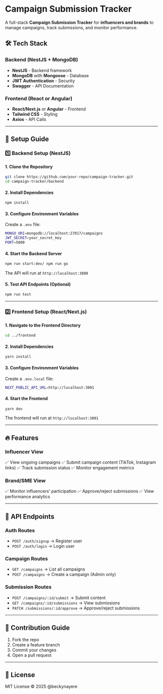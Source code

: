# Campaign Submission Tracker

A full-stack **Campaign Submission Tracker** for **influencers and brands** to manage campaigns, track submissions, and monitor performance.

## 🛠 Tech Stack

### **Backend** (NestJS + MongoDB)
- **NestJS** - Backend framework
- **MongoDB** with **Mongoose** - Database
- **JWT Authentication** - Security
- **Swagger** - API Documentation

### **Frontend** (React or Angular)
- **React/Next.js** or **Angular** - Frontend
- **Tailwind CSS** - Styling
- **Axios** - API Calls

---

## 🚀 Setup Guide

### 1️⃣ Backend Setup (NestJS)

#### **1. Clone the Repository**
```sh
git clone https://github.com/your-repo/campaign-tracker.git
cd campaign-tracker/backend
```

#### **2. Install Dependencies**
```sh
npm install
```

#### **3. Configure Environment Variables**
Create a `.env` file:
```sh
MONGO_URI=mongodb://localhost:27017/campaigns
JWT_SECRET=your_secret_key
PORT=5000
```

#### **4. Start the Backend Server**
```sh
npm run start:dev/ npm run go
```

The API will run at `http://localhost:3000`

#### **5. Test API Endpoints** (Optional)
```sh
npm run test
```

---

### 2️⃣ Frontend Setup (React/Next.js)

#### **1. Navigate to the Frontend Directory**
```sh
cd ../frontend
```

#### **2. Install Dependencies**
```sh
yarn install
```

#### **3. Configure Environment Variables**
Create a `.env.local` file:
```sh
NEXT_PUBLIC_API_URL=http://localhost:3001
```

#### **4. Start the Frontend**
```sh
yarn dev
```
The frontend will run at `http://localhost:3001`

---

## 🔥 Features

### **Influencer View**
✅ View ongoing campaigns
✅ Submit campaign content (TikTok, Instagram links)
✅ Track submission status
✅ Monitor engagement metrics

### **Brand/SME View**
✅ Monitor influencers' participation
✅ Approve/reject submissions
✅ View performance analytics

---

## 📌 API Endpoints

### **Auth Routes**
- `POST /auth/signup` → Register user
- `POST /auth/login` → Login user

### **Campaign Routes**
- `GET /campaigns` → List all campaigns
- `POST /campaigns` → Create a campaign (Admin only)

### **Submission Routes**
- `POST /campaigns/:id/submit` → Submit content
- `GET /campaigns/:id/submissions` → View submissions
- `PATCH /submissions/:id/approve` → Approve/reject submissions

---

## 🤝 Contribution Guide
1. Fork the repo
2. Create a feature branch
3. Commit your changes
4. Open a pull request

---

## 📜 License
MIT License © 2025 @beckynayere

